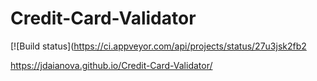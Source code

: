 # Credit-Card-Validator

[![Build status](https://ci.appveyor.com/api/projects/status/27u3jsk2fb2

https://jdaianova.github.io/Credit-Card-Validator/

